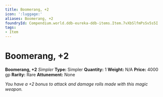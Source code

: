 ```yaml
---
title: Boomerang, +2
icon: ':luggage:'
aliases: Boomerang, +2
foundryId: Compendium.world.ddb-eureka-ddb-items.Item.7vXbSlfmPsSv5s5I
tags:
- Item
---
```


# Boomerang, +2

**Boomerang, +2**
_Simpler_
**Type:** Simpler
**Quantity:** 1
**Weight:** N/A
**Price:** 4000 gp
**Rarity:** Rare
**Attunement:** None

*You have a +2 bonus to attack and damage rolls made with this magic weapon.*